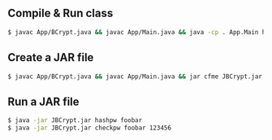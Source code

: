 ## Compile & Run class

```bash
$ javac App/BCrypt.java && javac App/Main.java && java -cp . App.Main hashpw foobar
```

## Create a JAR file

```bash
$ javac App/BCrypt.java && javac App/Main.java && jar cfme JBCrypt.jar Manifest.txt App.Main App/Main.class App/BCrypt.class
```

## Run a JAR file

```bash
$ java -jar JBCrypt.jar hashpw foobar
$ java -jar JBCrypt.jar checkpw foobar 123456
```
